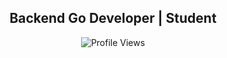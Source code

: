 <div align="center">
  <h2>Backend Go Developer | Student</h2>

![Profile Views](https://komarev.com/ghpvc/?username=airsss993&style=for-the-badge&color=brightgreen)
